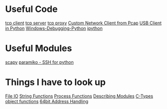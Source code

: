 <!-- TITLE: Python -->
<!-- SUBTITLE: A quick summary of Python -->

# Useful Code
[tcp client](/python-tcpclient)
[tcp server](/python-tcpserver)
[tcp proxy](/python-tcpproxy)
[Custom Network Client from Pcap](/python-customnetworkclient)
[USB Client in Python](/python-usbclient)
[Windows-Debugging-Python](/windows-debugging-python)
[ipython](/ipython)
# Useful Modules
[scapy](/python-scapy)
[paramiko - SSH for python](/paramiko)

# Things I have to look up
[File IO](/python-files)
[String Functions](/python-strings)
[Process Functions](/python-processes)
[Describing Modules](/python-module-description)
[C-Types](/python-ctypes)
[object functions](/python-object-functions)
[64bit Address Handling](python-64bit-handling)
